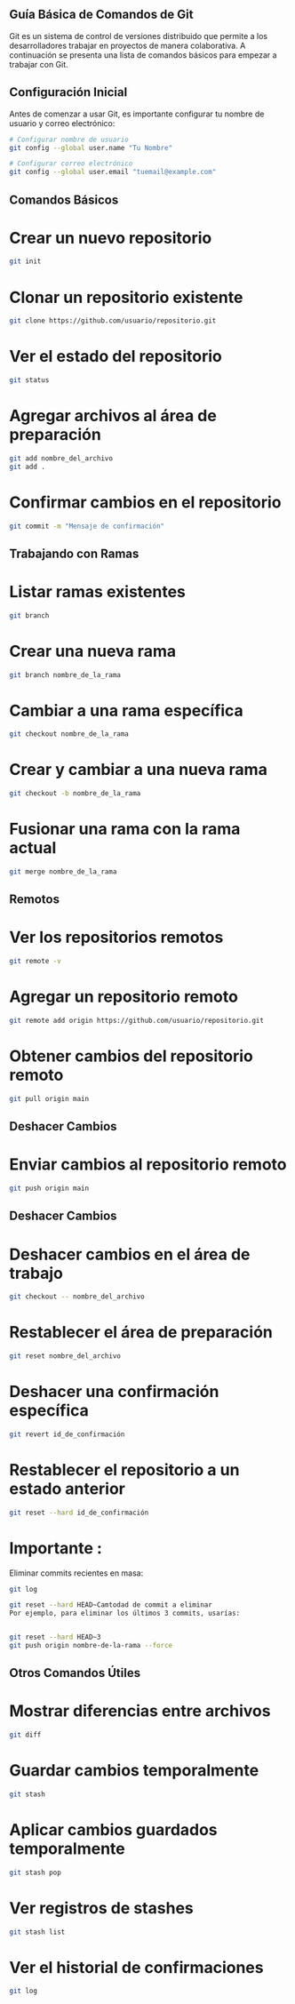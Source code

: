 
## Guía Básica de Comandos de Git

Git es un sistema de control de versiones distribuido que permite a los desarrolladores trabajar en proyectos de manera colaborativa. A continuación se presenta una lista de comandos básicos para empezar a trabajar con Git.

## Configuración Inicial

Antes de comenzar a usar Git, es importante configurar tu nombre de usuario y correo electrónico:


```bash
# Configurar nombre de usuario
git config --global user.name "Tu Nombre"

# Configurar correo electrónico
git config --global user.email "tuemail@example.com"
```
## Comandos Básicos
# Crear un nuevo repositorio
```bash
git init
```

# Clonar un repositorio existente
```bash
git clone https://github.com/usuario/repositorio.git
```
# Ver el estado del repositorio
```bash
git status
```
# Agregar archivos al área de preparación
```bash
git add nombre_del_archivo
git add .
```
# Confirmar cambios en el repositorio
```bash
git commit -m "Mensaje de confirmación"
```
## Trabajando con Ramas
# Listar ramas existentes
```bash
git branch
```
# Crear una nueva rama
```bash
git branch nombre_de_la_rama
```
# Cambiar a una rama específica
```bash
git checkout nombre_de_la_rama
```
# Crear y cambiar a una nueva rama
```bash
git checkout -b nombre_de_la_rama
```
# Fusionar una rama con la rama actual
```bash
git merge nombre_de_la_rama
```
## Remotos
# Ver los repositorios remotos
```bash
git remote -v
```
# Agregar un repositorio remoto
```bash
git remote add origin https://github.com/usuario/repositorio.git
```
# Obtener cambios del repositorio remoto
```bash
git pull origin main
```
## Deshacer Cambios


# Enviar cambios al repositorio remoto
```bash
git push origin main
```
## Deshacer Cambios

# Deshacer cambios en el área de trabajo
```bash
git checkout -- nombre_del_archivo
```
# Restablecer el área de preparación
```bash
git reset nombre_del_archivo
```
# Deshacer una confirmación específica
```bash
git revert id_de_confirmación
```
# Restablecer el repositorio a un estado anterior
```bash
git reset --hard id_de_confirmación
```
# Importante : 
Eliminar commits recientes en masa:
```bash
git log

git reset --hard HEAD~Camtodad de commit a eliminar
Por ejemplo, para eliminar los últimos 3 commits, usarías:


git reset --hard HEAD~3
git push origin nombre-de-la-rama --force

```


## Otros Comandos Útiles
# Mostrar diferencias entre archivos
```bash
git diff
```
# Guardar cambios temporalmente
```bash
git stash
```
# Aplicar cambios guardados temporalmente
```bash
git stash pop
```
# Ver registros de stashes
```bash
git stash list
```

# Ver el historial de confirmaciones
```bash
git log
```
